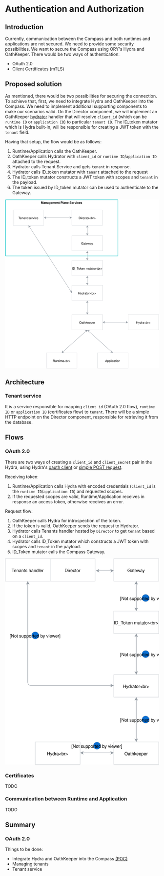 # Authentication and Authorization

## Introduction
Currently, communication between the Compass and both runtimes and applications are not secured. We need to provide some security possibilities.
We want to secure the Compass using ORY's Hydra and OathKeeper. There would be two ways of authentication:
 - OAuth 2.0 
 - Client Certificates (mTLS)

## Proposed solution
As mentioned, there would be two possibilities for securing the connection. To achieve that, first, we need to integrate Hydra and OathKeeper into the Compass. We need to implement additional supporting components to make our scenarios valid. On the Director component, we will implement an OathKeeper [hydrator](https://github.com/ory/docs/blob/525608c65694539384b785355d293bc0ad00da27/docs/oathkeeper/pipeline/mutator.md#hydrator) handler that will resolve `client_id` (which can be `runtime ID` or `application ID`) to particular `tenant ID`. The ID_token mutator which is Hydra built-in, will be responsible for creating a JWT token with the `tenant` field.

Having that setup, the flow would be as follows: 

1. Runtime/Application calls the OathKeeper.
2. OathKeeper calls Hydrator with `client_id` or `runtime ID`/`application ID` attached to the request.
3. Hydrator calls Tenant Service and gets `tenant` in response.
4. Hydrator calls ID_token mutator with `tenant` attached to the request
5. The ID_token mutator constructs a JWT token with scopes and `tenant` in the payload.
6. The token issued by ID_token mutator can be used to authenticate to the Gateway.

![Auth](./assets/compass-auth.svg)

## Architecture

### Tenant service
It is a service responsible for mapping `client_id` (OAuth 2.0 flow), `runtime ID` or `application ID` (certificates flow) to `tenant`. There will be a simple HTTP endpoint on the Director component, responsible for retrieving it from the database. 

## Flows

### OAuth 2.0
There are two ways of creating a `client_id` and `client_secret` pair in the Hydra, using Hydra's [oauth client](https://github.com/kyma-project/kyma/blob/ab3d8878d013f8cc34c3f549dfa2f50f06502f14/docs/security/03-06-oauth2-server.md#register-an-oauth2-client) or [simple POST request](https://github.com/kyma-incubator/examples/tree/master/ory-hydra/scenarios/client-credentials#setup-an-oauth2-client).

Receiving token:
1. Runtime/Application calls Hydra with encoded credentials (`client_id` is the `runtime ID`/`application ID`) and requested scopes.
2. If the requested scopes are valid, Runtime/Application receives in response an access token, otherwise receives an error.

Request flow:
1. OathKeeper calls Hydra for introspection of the token.
2. If the token is valid, OathKeeper sends the request to Hydrator. 
3. Hydrator calls Tenants handler hosted by `Director` to get `tenant` based on a `client_id`.
4. Hydrator calls ID_Token mutator which constructs a JWT token with scopes and `tenant` in the payload.
5. ID_Token mutator calls the Compass Gateway.
 
![Auth](./assets/oauth2-diagram.svg)

### Certificates
TODO

### Communication between Runtime and Application
TODO

## Summary

### OAuth 2.0
Things to be done: 
- Integrate Hydra and OathKeeper into the Compass [(POC)](https://github.com/kyma-incubator/compass/issues/290)
- Managing tenants
- Tenant service
